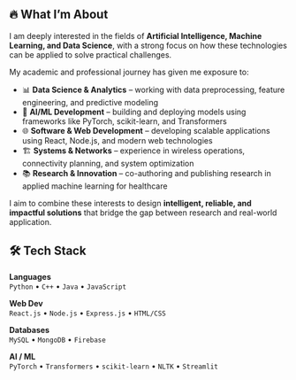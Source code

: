 ## 🔥 What I’m About
I am deeply interested in the fields of **Artificial Intelligence, Machine Learning, and Data Science**, with a strong focus on how these technologies can be applied to solve practical challenges.  

My academic and professional journey has given me exposure to:  
- 📊 **Data Science & Analytics** – working with data preprocessing, feature engineering, and predictive modeling  
- 🤖 **AI/ML Development** – building and deploying models using frameworks like PyTorch, scikit-learn, and Transformers  
- 🌐 **Software & Web Development** – developing scalable applications using React, Node.js, and modern web technologies  
- 🏗️ **Systems & Networks** – experience in wireless operations, connectivity planning, and system optimization  
- 📚 **Research & Innovation** – co-authoring and publishing research in applied machine learning for healthcare  

I aim to combine these interests to design **intelligent, reliable, and impactful solutions** that bridge the gap between research and real-world application.

## 🛠️ Tech Stack
**Languages**  
`Python` • `C++` • `Java` • `JavaScript`  

**Web Dev**  
`React.js` • `Node.js` • `Express.js` • `HTML/CSS`  

**Databases**  
`MySQL` • `MongoDB` • `Firebase`  

**AI / ML**  
`PyTorch` • `Transformers` • `scikit-learn` • `NLTK` • `Streamlit`  
